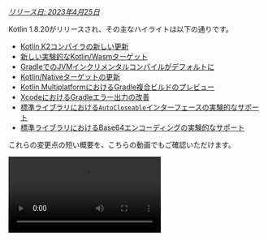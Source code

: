 [//]: # (title: Kotlin 1.8.20の新機能)

_[リリース日: 2023年4月25日](releases.md#release-details)_

Kotlin 1.8.20がリリースされ、その主なハイライトは以下の通りです。

*   [Kotlin K2コンパイラの新しい更新](#new-kotlin-k2-compiler-updates)
*   [新しい実験的なKotlin/Wasmターゲット](#new-kotlin-wasm-target)
*   [GradleでのJVMインクリメンタルコンパイルがデフォルトに](#new-jvm-incremental-compilation-by-default-in-gradle)
*   [Kotlin/Nativeターゲットの更新](#update-for-kotlin-native-targets)
*   [Kotlin MultiplatformにおけるGradle複合ビルドのプレビュー](#preview-of-gradle-composite-builds-support-in-kotlin-multiplatform)
*   [XcodeにおけるGradleエラー出力の改善](#improved-output-for-gradle-errors-in-xcode)
*   [標準ライブラリにおける`AutoCloseable`インターフェースの実験的なサポート](#support-for-the-autocloseable-interface)
*   [標準ライブラリにおけるBase64エンコーディングの実験的なサポート](#support-for-base64-encoding)

これらの変更点の短い概要を、こちらの動画でもご確認いただけます。

<video src="https://www.youtube.com/v/R1JpkpPzyBU" title="What's new in Kotlin 1.8.20"/>

## IDEのサポート

Kotlin 1.8.20をサポートするKotlinプラグインは、以下のIDEで利用可能です。

| IDE            | サポートされているバージョン            |
|----------------|-------------------------------|
| IntelliJ IDEA  | 2022.2.x, 2022.3.x,  2023.1.x |
| Android Studio | Flamingo (222)                |

> Kotlinのアーティファクトと依存関係を適切にダウンロードするには、[Gradle設定を構成](#configure-gradle-settings)してMaven Centralリポジトリを使用してください。
>
{style="warning"}

## Kotlin K2コンパイラの新しい更新

KotlinチームはK2コンパイラの安定化を継続しています。[Kotlin 1.7.0のお知らせ](whatsnew17.md#new-kotlin-k2-compiler-for-the-jvm-in-alpha)で述べたように、まだ**Alpha**版です。今回のリリースでは、[K2 Beta](https://youtrack.jetbrains.com/issue/KT-52604)に向けたさらなる改善が導入されています。

この1.8.20リリースから、Kotlin K2コンパイラは以下のようになります。

*   シリアライズプラグインのプレビュー版が利用可能です。
*   [JS IRコンパイラ](js-ir-compiler.md)のAlphaサポートを提供します。
*   [新しい言語バージョン、Kotlin 2.0](https://blog.jetbrains.com/kotlin/2023/02/k2-kotlin-2-0/)の将来のリリースを導入します。

新しいコンパイラとその利点については、以下の動画で詳しくご紹介しています。

*   [新しいKotlin K2コンパイラについて誰もが知っておくべきこと](https://www.youtube.com/watch?v=iTdJJq_LyoY)
*   [新しいKotlin K2コンパイラ: エキスパートレビュー](https://www.youtube.com/watch?v=db19VFLZqJM)

### Kotlin K2コンパイラを有効にする方法

Kotlin K2コンパイラを有効にしてテストするには、新しい言語バージョンを以下のコンパイラオプションとともに使用してください。

```bash
-language-version 2.0
```

`build.gradle(.kts)`ファイルで指定できます。

```kotlin
kotlin {
   sourceSets.all {
       languageSettings {
           languageVersion = "2.0"
       }
   }
}
```

以前の`-Xuse-k2`コンパイラオプションは非推奨になりました。

> 新しいK2コンパイラのAlpha版は、JVMおよびJS IRプロジェクトでのみ動作します。Kotlin/Nativeや任意のマルチプラットフォームプロジェクトはまだサポートしていません。
>
{style="warning"}

### 新しいK2コンパイラに関するフィードバックをお願いします

皆様からのフィードバックを心よりお待ちしております！

*   Kotlin SlackでK2開発者に直接フィードバックを提供してください – [招待を取得](https://surveys.jetbrains.com/s3/kotlin-slack-sign-up?_gl=1*ju6cbn*_ga*MTA3MTk5NDkzMC4xNjQ2MDY3MDU4*_ga_9J976DJZ68*MTY1ODMzNzA3OS4xMDAuMS4xNjU4MzQwODEwLjYw)し、[#k2-early-adopters](https://kotlinlang.slack.com/archives/C03PK0PE257)チャンネルに参加してください。
*   新しいK2コンパイラで直面した問題は、[課題トラッカー](https://kotl.in/issue)に報告してください。
*   K2の使用に関する匿名データをJetBrainsが収集できるように、[**使用統計を送信**オプションを有効](https://www.jetbrains.com/help/idea/settings-usage-statistics.html)にしてください。

## 言語

Kotlinが進化を続ける中、1.8.20では新しい言語機能のプレビュー版が導入されます。

*   [Enumクラスの`values`関数の現代的で高性能な代替](#a-modern-and-performant-replacement-of-the-enum-class-values-function)
*   [データクラスとの対称性のためのデータオブジェクト](#preview-of-data-objects-for-symmetry-with-data-classes)
*   [インラインクラスのボディを持つセカンダリコンストラクタに関する制限の緩和](#preview-of-lifting-restriction-on-secondary-constructors-with-bodies-in-inline-classes)

### Enumクラスの`values`関数の現代的で高性能な代替

> この機能は[実験的](components-stability.md#stability-levels-explained)です。いつでも削除または変更される可能性があります。オプトインが必要です（詳細は下記参照）。評価目的でのみ使用してください。この機能に関するフィードバックは[YouTrack](https://kotl.in/issue)までお寄せください。
>
{style="warning"}

Enumクラスには、定義されたenum定数の配列を返す合成`values()`関数があります。しかし、配列を使用するとKotlinやJavaで[隠れたパフォーマンス問題](https://github.com/Kotlin/KEEP/blob/master/proposals/enum-entries.md#examples-of-performance-issues)につながる可能性があります。さらに、ほとんどのAPIはコレクションを使用しており、最終的な変換が必要です。これらの問題を解決するために、Enumクラスに`entries`プロパティを導入しました。これは`values()`関数の代わりに使用すべきです。呼び出されたとき、`entries`プロパティは事前に割り当てられた変更不可能なenum定数のリストを返します。

> `values()`関数は引き続きサポートされていますが、代わりに`entries`プロパティを使用することをお勧めします。
>
{style="tip"}

```kotlin
enum class Color(val colorName: String, val rgb: String) {
    RED("Red", "#FF0000"),
    ORANGE("Orange", "#FF7F00"),
    YELLOW("Yellow", "#FFFF00")
}

@OptIn(ExperimentalStdlibApi::class)
fun findByRgb(rgb: String): Color? = Color.entries.find { it.rgb == rgb }
```
{validate="false"}

#### `entries`プロパティを有効にする方法

この機能を試すには、`@OptIn(ExperimentalStdlibApi)`でオプトインし、`-language-version 1.9`コンパイラオプションを有効にしてください。Gradleプロジェクトでは、`build.gradle(.kts)`ファイルに以下を追加することで行えます。

<tabs group="build-script">
<tab title="Kotlin" group-key="kotlin">

```kotlin
tasks
    .withType<org.jetbrains.kotlin.gradle.tasks.KotlinCompilationTask<*>>()
    .configureEach {
        compilerOptions
            .languageVersion
            .set(
                org.jetbrains.kotlin.gradle.dsl.KotlinVersion.KOTLIN_1_9
            )
    }
```

</tab>
<tab title="Groovy" group-key="groovy">

```groovy
tasks
    .withType(org.jetbrains.kotlin.gradle.tasks.KotlinCompilationTask.class)
    .configureEach {
        compilerOptions.languageVersion =
            org.jetbrains.kotlin.gradle.dsl.KotlinVersion.KOTLIN_1_9
    }
```

</tab>
</tabs>

> IntelliJ IDEA 2023.1以降、この機能をオプトインしている場合、適切なIDEインスペクションにより`values()`から`entries`への変換が通知され、クイックフィックスが提供されます。
>
{style="tip"}

この提案に関する詳細については、[KEEPノート](https://github.com/Kotlin/KEEP/blob/master/proposals/enum-entries.md)を参照してください。

### データクラスとの対称性のためのデータオブジェクトのプレビュー

データオブジェクトを使用すると、シングルトンセマンティクスとクリーンな`toString()`表現を持つオブジェクトを宣言できます。このスニペットでは、`data`キーワードをオブジェクト宣言に追加すると、`toString()`出力の可読性がどのように向上するかを確認できます。

```kotlin
package org.example
object MyObject
data object MyDataObject

fun main() {
    println(MyObject) // org.example.MyObject@1f32e575
    println(MyDataObject) // MyDataObject
}
```

特に`sealed`階層（`sealed class`や`sealed interface`階層など）では、`data objects`は`data class`宣言とともに便利に利用できるため、非常に適しています。このスニペットでは、`EndOfFile`を通常の`object`ではなく`data object`として宣言することで、手動でオーバーライドすることなく美しい`toString`を取得できます。これにより、付随するデータクラスの定義との対称性が維持されます。

```kotlin
sealed interface ReadResult
data class Number(val number: Int) : ReadResult
data class Text(val text: Int) : ReadResult
data object EndOfFile : ReadResult

fun main() {
    println(Number(7)) // Number(number=7)
    println(EndOfFile) // EndOfFile
}
```

#### データオブジェクトのセマンティクス

[Kotlin 1.7.20](whatsnew1720.md#improved-string-representations-for-singletons-and-sealed-class-hierarchies-with-data-objects)での最初のプレビュー版以来、データオブジェクトのセマンティクスは洗練されてきました。コンパイラは現在、データオブジェクトのためにいくつかの便利な関数を自動的に生成します。

##### `toString`

データオブジェクトの`toString()`関数は、オブジェクトのシンプルな名前を返します。

```kotlin
data object MyDataObject {
    val x: Int = 3
}

fun main() {
    println(MyDataObject) // MyDataObject
}
```

##### `equals` と `hashCode`

`data object`の`equals()`関数は、`data object`の型を持つすべてのオブジェクトが等しいと見なされることを保証します。ほとんどの場合、実行時には`data object`の単一のインスタンスしか持ちません（結局のところ、`data object`はシングルトンを宣言します）。しかし、同じ型の別のオブジェクトが実行時（例えば、`java.lang.reflect`を介したプラットフォームリフレクション、またはこのAPIを内部で利用するJVMシリアライゼーションライブラリの使用によって）に生成されるというエッジケースでは、これによりオブジェクトが等しいものとして扱われることが保証されます。

`data object`は、参照ではなく（`===`演算子ではなく）構造的に（`==`演算子を使用して）のみ比較するようにしてください。これにより、実行時に`data object`のインスタンスが複数存在する場合の落とし穴を回避できます。次のスニペットは、この特定のエッジケースを示しています。

```kotlin
import java.lang.reflect.Constructor

data object MySingleton

fun main() {
    val evilTwin = createInstanceViaReflection()

    println(MySingleton) // MySingleton
    println(evilTwin) // MySingleton

    // Even when a library forcefully creates a second instance of MySingleton, its `equals` method returns true:
    println(MySingleton == evilTwin) // true

    // Do not compare data objects via ===.
    println(MySingleton === evilTwin) // false
}

fun createInstanceViaReflection(): MySingleton {
    // Kotlin reflection does not permit the instantiation of data objects.
    // This creates a new MySingleton instance "by force" (i.e., Java platform reflection)
    // Don't do this yourself!
    return (MySingleton.javaClass.declaredConstructors[0].apply { isAccessible = true } as Constructor<MySingleton>).newInstance()
}
```

生成される`hashCode()`関数の動作は`equals()`関数の動作と一貫しており、`data object`のすべての実行時インスタンスが同じハッシュコードを持つようになっています。

##### データオブジェクトには`copy`および`componentN`関数はありません

`data object`と`data class`宣言はしばしば一緒に使用され、いくつかの類似点がありますが、`data object`に対しては生成されない関数がいくつかあります。

`data object`宣言はシングルトンオブジェクトとして使用されることを意図しているため、`copy()`関数は生成されません。シングルトンパターンは、クラスのインスタンス化を単一のインスタンスに制限しており、そのインスタンスのコピーが作成されることを許可すると、その制限に違反することになります。

また、`data class`とは異なり、`data object`にはデータプロパティがありません。そのようなオブジェクトを分解しようとすることは意味がないため、`componentN()`関数は生成されません。

この機能に関するフィードバックは、[YouTrack](https://youtrack.jetbrains.com/issue/KT-4107)までお寄せください。

#### データオブジェクトプレビューを有効にする方法

この機能を試すには、`-language-version 1.9`コンパイラオプションを有効にしてください。Gradleプロジェクトでは、`build.gradle(.kts)`ファイルに以下を追加することで行えます。

<tabs group="build-script">
<tab title="Kotlin" group-key="kotlin">

```kotlin
tasks
    .withType<org.jetbrains.kotlin.gradle.tasks.KotlinCompilationTask<*>>()
    .configureEach {
        compilerOptions
            .languageVersion
            .set(
                org.jetbrains.kotlin.gradle.dsl.KotlinVersion.KOTLIN_1_9
            )
    }
```

</tab>
<tab title="Groovy" group-key="groovy">

```groovy
tasks
    .withType(org.jetbrains.kotlin.gradle.tasks.KotlinCompilationTask.class)
    .configureEach {
        compilerOptions.languageVersion =
            org.jetbrains.kotlin.gradle.dsl.KotlinVersion.KOTLIN_1_9
    }
```

</tab>
</tabs>

### インラインクラスのボディを持つセカンダリコンストラクタに関する制限の緩和のプレビュー

> この機能は[実験的](components-stability.md#stability-levels-explained)です。いつでも削除または変更される可能性があります。オプトインが必要です（詳細は下記参照）。評価目的でのみ使用してください。この機能に関するフィードバックは[YouTrack](https://kotl.in/issue)までお寄せください。
>
{style="warning"}

Kotlin 1.8.20では、[インラインクラス](inline-classes.md)におけるボディを持つセカンダリコンストラクタの使用に関する制限が緩和されます。

インラインクラスはこれまで、明確な初期化セマンティクスを持つために、`init`ブロックやセカンダリコンストラクタなしのpublicなプライマリコンストラクタのみを許可していました。その結果、基底値をカプセル化したり、制約付きの値を表現するインラインクラスを作成したりすることが不可能でした。

これらの問題は、Kotlin 1.4.30で`init`ブロックの制限が解除されたときに修正されました。今回、さらに一歩進んで、プレビューモードでボディを持つセカンダリコンストラクタを許可します。

```kotlin
@JvmInline
value class Person(private val fullName: String) {
    // Kotlin 1.4.30以降許可:
    init { 
        check(fullName.isNotBlank()) {
            "Full name shouldn't be empty"
        }
    }

    // Kotlin 1.8.20以降プレビューで利用可能:
    constructor(name: String, lastName: String) : this("$name $lastName") {
        check(lastName.isNotBlank()) {
            "Last name shouldn't be empty"
        }
    }
}
```

#### ボディを持つセカンダリコンストラクタを有効にする方法

この機能を試すには、`-language-version 1.9`コンパイラオプションを有効にしてください。Gradleプロジェクトでは、`build.gradle(.kts)`に以下を追加することで行えます。

<tabs group="build-script">
<tab title="Kotlin" group-key="kotlin">

```kotlin
tasks
    .withType<org.jetbrains.kotlin.gradle.tasks.KotlinCompilationTask<*>>()
    .configureEach {
        compilerOptions
            .languageVersion
            .set(
                org.jetbrains.kotlin.gradle.dsl.KotlinVersion.KOTLIN_1_9
            )
    }
```

</tab>
<tab title="Groovy" group-key="groovy">

```groovy
tasks
    .withType(org.jetbrains.kotlin.gradle.tasks.KotlinCompilationTask.class)
    .configureEach {
        compilerOptions.languageVersion =
            org.jetbrains.kotlin.gradle.dsl.KotlinVersion.KOTLIN_1_9
    }
```

</tab>
</tabs>

この機能をぜひお試しいただき、Kotlin 1.9.0でデフォルトにできるよう、[YouTrack](https://kotl.in/issue)にすべてのレポートを提出していただくことをお勧めします。

Kotlinインラインクラスの開発について詳しくは、[こちらのKEEP](https://github.com/Kotlin/KEEP/blob/master/proposals/inline-classes.md)をご覧ください。

## 新しいKotlin/Wasmターゲット

このリリースで、Kotlin/Wasm (Kotlin WebAssembly)は[実験的](components-stability.md#stability-levels-explained)機能となります。Kotlinチームは[WebAssembly](https://webassembly.org/)を有望な技術と考えており、Kotlinのすべての利点を活用できるより良い方法を見つけたいと考えています。

WebAssemblyのバイナリフォーマットは、独自の仮想マシンを使用して実行されるため、プラットフォームに依存しません。ほとんどすべてのモダンブラウザはすでにWebAssembly 1.0をサポートしています。WebAssemblyを実行するための環境を設定するには、Kotlin/Wasmがターゲットとする実験的なガベージコレクションモードを有効にするだけです。詳細な手順はこちらで確認できます: [Kotlin/Wasmを有効にする方法](#how-to-enable-kotlin-wasm)。

新しいKotlin/Wasmターゲットの以下の利点を強調したいと思います。

*   Kotlin/WasmはLLVMを使用する必要がないため、`wasm32` Kotlin/Nativeターゲットと比較してコンパイル速度が高速です。
*   [Wasmガベージコレクション](https://github.com/WebAssembly/gc)のおかげで、`wasm32`ターゲットと比較してJSとの相互運用性およびブラウザとの統合が容易です。
*   Wasmはコンパクトで解析しやすいバイトコードを持っているため、Kotlin/JSやJavaScriptと比較してアプリケーションの起動が高速になる可能性があります。
*   Wasmは静的型付け言語であるため、Kotlin/JSやJavaScriptと比較してアプリケーションのランタイムパフォーマンスが向上します。

1.8.20リリースから、実験的なプロジェクトでKotlin/Wasmを使用できるようになります。Kotlin/Wasm用にKotlin標準ライブラリ（`stdlib`）とテストライブラリ（`kotlin.test`）をすぐに利用できるように提供します。IDEのサポートは将来のリリースで追加される予定です。

[このYouTube動画でKotlin/Wasmについて詳しく学ぶ](https://www.youtube.com/watch?v=-pqz9sKXatw)。

### Kotlin/Wasmを有効にする方法

Kotlin/Wasmを有効にしてテストするには、`build.gradle.kts`ファイルを更新してください。

```kotlin
plugins {
    kotlin("multiplatform") version "1.8.20"
}

kotlin {
    wasm {
        binaries.executable()
        browser {
        }
    }
    sourceSets {
        val commonMain by getting
        val commonTest by getting {
            dependencies {
                implementation(kotlin("test"))
            }
        }
        val wasmMain by getting
        val wasmTest by getting
    }
}
```

> [Kotlin/Wasmの例を含むGitHubリポジリ](https://github.com/Kotlin/kotlin-wasm-examples)をご覧ください。
>
{style="tip"}

Kotlin/Wasmプロジェクトを実行するには、ターゲット環境の設定を更新する必要があります。

<tabs>
<tab title="Chrome">

*   バージョン109の場合:

    アプリケーションを`--js-flags=--experimental-wasm-gc`コマンドライン引数で実行します。

*   バージョン110以降の場合:

    1.  ブラウザで`chrome://flags/#enable-webassembly-garbage-collection`にアクセスします。
    2.  **WebAssembly Garbage Collection**を有効にします。
    3.  ブラウザを再起動します。

</tab>
<tab title="Firefox">

バージョン109以降の場合:

1.  ブラウザで`about:config`にアクセスします。
2.  `javascript.options.wasm_function_references`および`javascript.options.wasm_gc`オプションを有効にします。
3.  ブラウザを再起動します。

</tab>
<tab title="Edge">

バージョン109以降の場合:

アプリケーションを`--js-flags=--experimental-wasm-gc`コマンドライン引数で実行します。

</tab>
</tabs>

### Kotlin/Wasmに関するフィードバックをお願いします

皆様からのフィードバックを心よりお待ちしております！

*   Kotlin Slackで開発者に直接フィードバックを提供してください – [招待を取得](https://surveys.jetbrains.com/s3/kotlin-slack-sign-up?_gl=1*ju6cbn*_ga*MTA3MTk5NDkzMC4xNjQ2MDY3MDU4*_ga_9J976DJZ68*MTY1ODMzNzA3OS4xMDAuMS4xNjU4MzQwODEwLjYw)し、[#webassembly](https://kotlinlang.slack.com/archives/CDFP59223)チャンネルに参加してください。
*   Kotlin/Wasmで直面した問題は、[このYouTrack課題](https://youtrack.jetbrains.com/issue/KT-56492)に報告してください。

## Kotlin/JVM

Kotlin 1.8.20では、[Java合成プロパティ参照のプレビュー](#preview-of-java-synthetic-property-references)と、[kaptスタブ生成タスクにおけるJVM IRバックエンドのサポートがデフォルトで有効](#support-for-the-jvm-ir-backend-in-kapt-stub-generating-task-by-default)になります。

### Java合成プロパティ参照のプレビュー

> この機能は[実験的](components-stability.md#stability-levels-explained)です。いつでも削除または変更される可能性があります。評価目的でのみ使用してください。この機能に関するフィードバックは[YouTrack](https://kotl.in/issue)までお寄せください。
>
{style="warning"}

Kotlin 1.8.20では、Java合成プロパティへの参照を作成する機能が導入されました。例えば、以下のJavaコードの場合です。

```java
public class Person {
    private String name;
    private int age;

    public Person(String name, int age) {
        this.name = name;
        this.age = age;
    }

    public String getName() {
        return name;
    }

    public int getAge() {
        return age;
    }
}
```

Kotlinではこれまでも、`age`が合成プロパティである`person.age`と書くことができました。今回、`Person::age`や`person::age`への参照も作成できるようになりました。`name`についても同様です。

```kotlin
val persons = listOf(Person("Jack", 11), Person("Sofie", 12), Person("Peter", 11))
    persons
        // Java合成プロパティへの参照を呼び出す:
        .sortedBy(Person::age)
        // Kotlinプロパティ構文を介してJavaゲッターを呼び出す:
        .forEach { person -> println(person.name) }
```
{validate="false"}

#### Java合成プロパティ参照を有効にする方法

この機能を試すには、`-language-version 1.9`コンパイラオプションを有効にしてください。Gradleプロジェクトでは、`build.gradle(.kts)`に以下を追加することで行えます。

<tabs group="build-script">
<tab title="Kotlin" group-key="kotlin">

```kotlin
tasks
    .withType<org.jetbrains.kotlin.gradle.tasks.KotlinCompilationTask<*>>()
    .configureEach {
        compilerOptions
            .languageVersion
            .set(
                org.jetbrains.kotlin.gradle.dsl.KotlinVersion.KOTLIN_1_9
            )
    }
```

</tab>
<tab title="Groovy" group-key="groovy">

```groovy
tasks
    .withType(org.jetbrains.kotlin.gradle.tasks.KotlinCompilationTask.class)
    .configureEach {
        compilerOptions.languageVersion =
            org.jetbrains.kotlin.gradle.dsl.KotlinVersion.KOTLIN_1_9
    }
```

</tab>
</tabs>

### kaptスタブ生成タスクにおけるJVM IRバックエンドのサポートがデフォルトに

Kotlin 1.7.20で、[kaptスタブ生成タスクにおけるJVM IRバックエンドのサポート](whatsnew1720.md#support-for-the-jvm-ir-backend-in-kapt-stub-generating-task)を導入しました。このリリースから、このサポートはデフォルトで動作します。有効にするために`gradle.properties`に`kapt.use.jvm.ir=true`を指定する必要はなくなりました。この機能に関するフィードバックは[YouTrack](https://youtrack.jetbrains.com/issue/KT-49682)までお寄せください。

## Kotlin/Native

Kotlin 1.8.20には、サポートされるKotlin/Nativeターゲットの変更、Objective-Cとの相互運用性、CocoaPods Gradleプラグインの改善などが含まれています。

*   [Kotlin/Nativeターゲットの更新](#update-for-kotlin-native-targets)
*   [レガシーメモリマネージャーの非推奨化](#deprecation-of-the-legacy-memory-manager)
*   [`@import`ディレクティブを持つObjective-Cヘッダーのサポート](#support-for-objective-c-headers-with-import-directives)
*   [Cocoapods Gradleプラグインにおけるリンクオンリーモードのサポート](#support-for-the-link-only-mode-in-cocoapods-gradle-plugin)
*   [UIKitでのObjective-C拡張をクラスメンバーとしてインポート](#import-objective-c-extensions-as-class-members-in-uikit)
*   [コンパイラにおけるコンパイラキャッシュ管理の再実装](#reimplementation-of-compiler-cache-management-in-the-compiler)
*   [Cocoapods Gradleプラグインにおける`useLibraries()`の非推奨化](#deprecation-of-uselibraries-in-cocoapods-gradle-plugin)
  
### Kotlin/Nativeターゲットの更新
  
Kotlinチームは、Kotlin/Nativeがサポートするターゲットのリストを見直し、それらをティアに分割し、Kotlin 1.8.20から一部を非推奨とすることを決定しました。サポートされているターゲットと非推奨のターゲットの完全なリストについては、[Kotlin/Nativeターゲットサポート](native-target-support.md)セクションを参照してください。

以下のターゲットはKotlin 1.8.20で非推奨となり、1.9.20で削除されます。

*   `iosArm32`
*   `watchosX86`
*   `wasm32`
*   `mingwX86`
*   `linuxArm32Hfp`
*   `linuxMips32`
*   `linuxMipsel32`

残りのターゲットについては、Kotlin/Nativeコンパイラでターゲットがどれだけサポートされ、テストされているかに応じて、3つのサポートティアが設けられています。ターゲットは異なるティアに移動する可能性があります。例えば、[Kotlin Multiplatform](https://www.jetbrains.com/help/kotlin-multiplatform-dev/get-started.html)にとって重要であるため、将来的には`iosArm64`を完全にサポートするよう最善を尽くします。

ライブラリ作者であれば、これらのターゲットティアは、CIツールでどのターゲットをテストし、どのターゲットをスキップするかを決定するのに役立ちます。Kotlinチームも、[kotlinx.coroutines](coroutines-guide.md)のような公式Kotlinライブラリを開発する際に同じアプローチを使用します。

これらの変更の理由について詳しくは、[ブログ記事](https://blog.jetbrains.com/kotlin/2023/02/update-regarding-kotlin-native-targets/)をご覧ください。

### レガシーメモリマネージャーの非推奨化

1.8.20から、レガシーメモリマネージャーは非推奨となり、1.9.20で削除されます。[新しいメモリマネージャー](native-memory-manager.md)は1.7.20でデフォルトで有効になり、さらなる安定性向上とパフォーマンス改善が継続的に行われています。

レガシーメモリマネージャーをまだ使用している場合は、`gradle.properties`から`kotlin.native.binary.memoryModel=strict`オプションを削除し、必要な変更を行うために[移行ガイド](native-migration-guide.md)に従ってください。

新しいメモリマネージャーは`wasm32`ターゲットをサポートしていません。このターゲットも[このリリースから非推奨](#update-for-kotlin-native-targets)となり、1.9.20で削除されます。

### `@import`ディレクティブを持つObjective-Cヘッダーのサポート

> この機能は[実験的](components-stability.md#stability-levels-explained)です。いつでも削除または変更される可能性があります。オプトインが必要です（詳細は下記参照）。評価目的でのみ使用してください。この機能に関するフィードバックは[YouTrack](https://kotl.in/issue)までお寄せください。
>
{style="warning"}

Kotlin/Nativeは、`@import`ディレクティブを持つObjective-Cヘッダーをインポートできるようになりました。この機能は、自動生成されたObjective-Cヘッダーを持つSwiftライブラリや、Swiftで書かれたCocoaPods依存関係のクラスを使用する場合に役立ちます。

以前は、cinteropツールは`@import`ディレクティブを介してObjective-Cモジュールに依存するヘッダーを解析できませんでした。これは、`-fmodules`オプションのサポートが不足していたためです。

Kotlin 1.8.20から、`@import`を持つObjective-Cヘッダーを使用できるようになりました。そのためには、定義ファイルで`-fmodules`オプションを`compilerOpts`としてコンパイラに渡します。[CocoaPods統合](https://www.jetbrains.com/help/kotlin-multiplatform-dev/multiplatform-cocoapods-overview.html)を使用している場合は、`pod()`関数の設定ブロックでcinteropオプションを次のように指定します。

```kotlin
kotlin {
    ios()

    cocoapods {
        summary = "CocoaPods test library"
        homepage = "https://github.com/JetBrains/kotlin"

        ios.deploymentTarget = "13.5"

        pod("PodName") {
            extraOpts = listOf("-compiler-option", "-fmodules")
        }
    }
}
```

これは[待ち望まれていた機能](https://youtrack.jetbrains.com/issue/KT-39120)であり、将来のリリースでデフォルトにできるよう、[YouTrack](https://kotl.in/issue)でのフィードバックをお待ちしております。

### Cocoapods Gradleプラグインにおけるリンクオンリーモードのサポート

Kotlin 1.8.20では、cinteropバインディングを生成することなく、動的フレームワークを持つPod依存関係をリンク専用として使用できます。これは、cinteropバインディングがすでに生成されている場合に便利です。

ライブラリとアプリの2つのモジュールを持つプロジェクトを考えてみましょう。ライブラリはPodに依存していますが、フレームワークを生成せず、`.klib`のみを生成します。アプリはライブラリに依存し、動的フレームワークを生成します。この場合、このフレームワークをライブラリが依存するPodとリンクさせる必要がありますが、cinteropバインディングはライブラリ用にすでに生成されているため必要ありません。

この機能を有効にするには、Podへの依存関係を追加する際に`linkOnly`オプションまたはビルダプロパティを使用します。

```kotlin
cocoapods {
    summary = "CocoaPods test library"
    homepage = "https://github.com/JetBrains/kotlin"

    pod("Alamofire", linkOnly = true) {
        version = "5.7.0"
    }
}
```

> このオプションを静的フレームワークで使用すると、Podは静的フレームワークのリンクには使用されないため、Podの依存関係が完全に削除されます。
>
{style="note"}

### UIKitでObjective-C拡張をクラスメンバーとしてインポート

Xcode 14.1以降、Objective-Cクラスの一部のメソッドがカテゴリメンバーに移動されました。これにより、異なるKotlin APIが生成され、これらのメソッドはメソッドではなくKotlin拡張としてインポートされるようになりました。

UIKitを使用してメソッドをオーバーライドする際に、これにより問題が発生した可能性があります。例えば、Kotlinで`UIView`をサブクラス化する際に`drawRect()`や`layoutSubviews()`メソッドをオーバーライドすることが不可能になりました。

1.8.20以降、`NSView`および`UIView`クラスと同じヘッダーで宣言されているカテゴリメンバーは、これらのクラスのメンバーとしてインポートされます。これにより、`NSView`および`UIView`からサブクラス化するメソッドは、他のメソッドと同様に簡単にオーバーライドできます。

すべてが順調に進めば、すべてのObjective-Cクラスに対してこの動作をデフォルトで有効にする予定です。

### コンパイラにおけるコンパイラキャッシュ管理の再実装

コンパイラキャッシュの進化を加速させるため、コンパイラキャッシュ管理をKotlin GradleプラグインからKotlin/Nativeコンパイラに移動しました。これにより、コンパイル時間やコンパイラキャッシュの柔軟性に関するものを含め、いくつかの重要な改善作業のブロックが解除されました。

問題が発生し、以前の動作に戻す必要がある場合は、`kotlin.native.cacheOrchestration=gradle` Gradleプロパティを使用してください。

これに関するフィードバックは、[YouTrack](https://kotl.in/issue)までお寄せください。

### Cocoapods Gradleプラグインにおける`useLibraries()`の非推奨化

Kotlin 1.8.20では、静的ライブラリ向け[CocoaPods統合](https://www.jetbrains.com/help/kotlin-multiplatform-dev/multiplatform-cocoapods-overview.html)で使用される`useLibraries()`関数の非推奨化サイクルが開始されます。

静的ライブラリを含むPodへの依存を許可するために`useLibraries()`関数を導入しました。しかし、時間の経過とともに、このケースは非常に稀になりました。ほとんどのPodはソースで配布されており、Objective-CフレームワークやXCFrameworksがバイナリ配布の一般的な選択肢となっています。

この関数はあまり使われておらず、Kotlin CocoaPods Gradleプラグインの開発を複雑にする問題を引き起こすため、非推奨とすることを決定しました。

フレームワークとXCFrameworksに関する詳細については、[最終的なネイティブバイナリをビルドする](https://www.jetbrains.com/help/kotlin-multiplatform-dev/multiplatform-build-native-binaries.html)を参照してください。

## Kotlin Multiplatform

Kotlin 1.8.20では、Kotlin Multiplatformに対する以下の更新により、開発者エクスペリエンスの向上を目指しています。

*   [ソースセット階層の設定に関する新しいアプローチ](#new-approach-to-source-set-hierarchy)
*   [Kotlin MultiplatformにおけるGradle複合ビルドサポートのプレビュー](#preview-of-gradle-composite-builds-support-in-kotlin-multiplatform)
*   [XcodeにおけるGradleエラー出力の改善](#improved-output-for-gradle-errors-in-xcode)

### ソースセット階層への新しいアプローチ

> ソースセット階層への新しいアプローチは[実験的](components-stability.md#stability-levels-explained)です。将来のKotlinリリースで予告なく変更される可能性があります。オプトインが必要です（詳細は下記参照）。[YouTrack](https://kotl.in/issue)でのフィードバックをお待ちしております。
>
{style="warning"}

Kotlin 1.8.20では、マルチプラットフォームプロジェクトのソースセット階層を設定する新しい方法として、デフォルトターゲット階層が提供されます。この新しいアプローチは、[設計上の欠陥](#why-replace-shortcuts)を持つ`ios`のようなターゲットショートカットを置き換えることを目的としています。

デフォルトターゲット階層の背後にある考え方はシンプルです。プロジェクトがコンパイルするすべてのターゲットを明示的に宣言すると、Kotlin Gradleプラグインが指定されたターゲットに基づいて共有ソースセットを自動的に作成します。

#### プロジェクトをセットアップする

シンプルなマルチプラットフォームモバイルアプリの例を考えてみましょう。

```kotlin
@OptIn(ExperimentalKotlinGradlePluginApi::class)
kotlin {
    // デフォルトターゲット階層を有効にする:
    targetHierarchy.default()

    android()
    iosArm64()
    iosSimulatorArm64()
}
```

デフォルトターゲット階層は、可能なすべてのターゲットとそれらの共有ソースセットのテンプレートと考えることができます。コード内で最終的なターゲット`android`、`iosArm64`、`iosSimulatorArm64`を宣言すると、Kotlin Gradleプラグインはテンプレートから適切な共有ソースセットを見つけて作成します。結果として得られる階層は次のようになります。

![An example of using the default target hierarchy](default-hierarchy-example.svg){thumbnail="true" width="350" thumbnail-same-file="true"}

緑色のソースセットは実際に作成されプロジェクトに存在しますが、デフォルトテンプレートの灰色のソースセットは無視されます。ご覧のとおり、Kotlin Gradleプラグインは、例えば`watchos`ソースセットを作成していません。これは、プロジェクトにwatchOSターゲットがないためです。

`watchosArm64`のようなwatchOSターゲットを追加すると、`watchos`ソースセットが作成され、`apple`、`native`、`common`ソースセットからのコードも`watchosArm64`にコンパイルされます。

デフォルトターゲット階層の完全なスキームは、[ドキュメント](https://www.jetbrains.com/help/kotlin-multiplatform-dev/multiplatform-hierarchy.html#default-hierarchy-template)で確認できます。

> この例では、`apple`と`native`ソースセットは`iosArm64`と`iosSimulatorArm64`ターゲットにのみコンパイルされます。そのため、その名前にもかかわらず、完全なiOS APIにアクセスできます。これは`native`のようなソースセットにとっては直感に反するかもしれません。なぜなら、すべてのネイティブターゲットで利用可能なAPIのみがこのソースセットでアクセスできると予想されるからです。この動作は将来変更される可能性があります。
>
{style="note"}

#### なぜショートカットを置き換えるのか {initial-collapse-state="collapsed" collapsible="true"}

ソースセット階層を作成することは、冗長でエラーが発生しやすく、初心者には優しくありませんでした。以前の解決策は、階層の一部を自動的に作成する`ios`のようなショートカットを導入することでした。しかし、ショートカットの使用には大きな設計上の欠陥があることが判明しました。それは変更が難しいということです。

例えば、`ios`ショートカットを考えてみましょう。これは`iosArm64`と`iosX64`ターゲットのみを作成するため、混乱を招き、`iosSimulatorArm64`ターゲットも必要とするM1ベースのホストで作業する際に問題につながる可能性があります。しかし、`iosSimulatorArm64`ターゲットを追加することは、ユーザープロジェクトにとって非常に破壊的な変更となる可能性があります。

*   `iosMain`ソースセットで使用されるすべての依存関係は`iosSimulatorArm64`ターゲットをサポートしている必要があります。そうでない場合、依存関係の解決に失敗します。
*   新しいターゲットを追加すると、`iosMain`で使用されている一部のネイティブAPIが消える可能性があります（ただし、`iosSimulatorArm64`の場合にはほとんどありません）。
*   IntelベースのMacBookで小さな個人プロジェクトを作成している場合など、この変更自体が必要ない場合もあります。

ショートカットが階層設定の問題を解決しないことが明らかになったため、ある時点で新しいショートカットの追加を停止しました。

デフォルトターゲット階層は一見するとショートカットに似ているかもしれませんが、決定的な違いがあります。それは、**ユーザーがターゲットのセットを明示的に指定する必要がある**ということです。このセットは、プロジェクトがどのようにコンパイルされ、公開され、依存関係の解決に参加するかを定義します。このセットは固定されているため、Kotlin Gradleプラグインからのデフォルト設定の変更は、エコシステムに与える影響が大幅に少なくなり、ツール支援による移行の提供がはるかに容易になります。

#### デフォルト階層を有効にする方法

この新機能は[実験的](components-stability.md#stability-levels-explained)です。Kotlin Gradleビルドスクリプトの場合、`@OptIn(ExperimentalKotlinGradlePluginApi::class)`でオプトインする必要があります。

詳細については、[階層型プロジェクト構造](https://www.jetbrains.com/help/kotlin-multiplatform-dev/multiplatform-hierarchy.html#default-hierarchy-template)を参照してください。

#### フィードバックを残す

これはマルチプラットフォームプロジェクトにとって重要な変更です。さらに改善するため、[フィードバック](https://kotl.in/issue)をお寄せください。

### Kotlin MultiplatformにおけるGradle複合ビルドサポートのプレビュー

> この機能は、Kotlin Gradleプラグイン1.8.20以降、Gradleビルドでサポートされています。IDEサポートについては、IntelliJ IDEA 2023.1 Beta 2 (231.8109.2)以降と、任意のKotlin IDEプラグインがインストールされたKotlin Gradleプラグイン1.8.20を使用してください。
>
{style="note"}

1.8.20から、Kotlin Multiplatformは[Gradle複合ビルド](https://docs.gradle.org/current/userguide/composite_builds.html)をサポートします。複合ビルドを使用すると、別々のプロジェクトまたは同じプロジェクトの一部を単一のビルドに含めることができます。

いくつかの技術的な課題のため、Kotlin MultiplatformでのGradle複合ビルドの使用は部分的にしかサポートされていませんでした。Kotlin 1.8.20には、より幅広いプロジェクトで機能するはずの改善されたサポートのプレビューが含まれています。これを試すには、`gradle.properties`に以下のオプションを追加してください。

```none
kotlin.mpp.import.enableKgpDependencyResolution=true
```

このオプションは、新しいインポートモードのプレビューを有効にします。複合ビルドのサポートに加えて、インポートをより安定させるための主要なバグ修正と改善が含まれているため、マルチプラットフォームプロジェクトでのよりスムーズなインポートエクスペリエンスを提供します。

#### 既知の問題

これはまださらなる安定化が必要なプレビューバージョンであり、インポート中にいくつかの問題に遭遇する可能性があります。Kotlin 1.8.20の最終リリース前に修正を予定している既知の問題は以下の通りです。

*   IntelliJ IDEA 2023.1 EAP向けにはまだKotlin 1.8.20プラグインが利用できません。それにもかかわらず、Kotlin Gradleプラグインのバージョンを1.8.20に設定し、このIDEで複合ビルドを試すことは可能です。
*   プロジェクトに`rootProject.name`が指定されたビルドが含まれている場合、複合ビルドがKotlinメタデータの解決に失敗する可能性があります。回避策と詳細については、この[YouTrack課題](https://youtrack.jetbrains.com/issue/KT-56536)を参照してください。

ぜひお試しいただき、Kotlin 1.9.0でデフォルトにできるよう、[YouTrack](https://kotl.in/issue)にすべてのレポートを提出していただくことをお勧めします。

### XcodeにおけるGradleエラー出力の改善

Xcodeでマルチプラットフォームプロジェクトをビルドする際に問題が発生した場合、「Command PhaseScriptExecution failed with a nonzero exit code」エラーに遭遇したことがあるかもしれません。このメッセージはGradleの呼び出しが失敗したことを示していますが、問題の特定にはあまり役立ちません。

Kotlin 1.8.20から、XcodeはKotlin/Nativeコンパイラからの出力を解析できるようになりました。さらに、Gradleビルドが失敗した場合、Xcodeで根本原因の例外からの追加のエラーメッセージが表示されます。ほとんどの場合、これにより根本的な問題を特定するのに役立ちます。

![Improved output for Gradle errors in Xcode](xcode-gradle-output.png){width=700}

この新しい動作は、Xcode統合のための標準的なGradleタスク（マルチプラットフォームプロジェクトのiOSフレームワークをXcodeのiOSアプリケーションに接続できる`embedAndSignAppleFrameworkForXcode`など）でデフォルトで有効になります。また、`kotlin.native.useXcodeMessageStyle` Gradleプロパティを使用して有効（または無効）にすることもできます。

## Kotlin/JavaScript

Kotlin 1.8.20では、TypeScript定義の生成方法が変更されます。また、デバッグエクスペリエンスを向上させるための変更も含まれています。

*   [GradleプラグインからのDukat統合の削除](#removal-of-dukat-integration-from-gradle-plugin)
*   [ソースマップ内のKotlin変数名と関数名](#kotlin-variable-and-function-names-in-source-maps)
*   [TypeScript定義ファイルの生成へのオプトイン](#opt-in-for-generation-of-typescript-definition-files)

### GradleプラグインからのDukat統合の削除

Kotlin 1.8.20では、Kotlin/JavaScript Gradleプラグインから[実験的](components-stability.md#stability-levels-explained)なDukat統合を削除しました。Dukat統合は、TypeScript宣言ファイル（`.d.ts`）をKotlin外部宣言に自動変換する機能をサポートしていました。

代わりに、[Dukatツール](https://github.com/Kotlin/dukat)を使用して、TypeScript宣言ファイル（`.d.ts`）をKotlin外部宣言に変換することは引き続き可能です。

> Dukatツールは[実験的](components-stability.md#stability-levels-explained)です。いつでも削除または変更される可能性があります。
>
{style="warning"}

### ソースマップ内のKotlin変数名と関数名

デバッグを支援するため、Kotlinコードで宣言した変数名と関数名をソースマップに追加する機能が導入されました。1.8.20以前は、これらはソースマップで利用できなかったため、デバッガーでは常に生成されたJavaScriptの変数名と関数名が表示されていました。

追加される内容は、Gradleファイルの`build.gradle.kts`で`sourceMapNamesPolicy`を使用するか、`-source-map-names-policy`コンパイラオプションを使用して設定できます。以下の表に可能な設定を示します。

| 設定 | 説明 | 出力例 |
|-------------------------|---------------------------------------------------------------|-----------------------------------|
| `simple-names`          | 変数名と単純な関数名が追加されます。(デフォルト) | `main`                            |
| `fully-qualified-names` | 変数名と完全修飾関数名が追加されます。 | `com.example.kjs.playground.main` |
| `no`                    | 変数名や関数名は追加されません。 | N/A |

`build.gradle.kts`ファイルでの設定例を以下に示します。

```kotlin
tasks.withType<org.jetbrains.kotlin.gradle.tasks.Kotlin2JsCompile>().configureEach {
    compilercompileOptions.sourceMapNamesPolicy.set(org.jetbrains.kotlin.gradle.dsl.JsSourceMapNamesPolicy.SOURCE_MAP_NAMES_POLICY_FQ_NAMES) // or SOURCE_MAP_NAMES_POLICY_NO, or SOURCE_MAP_NAMES_POLICY_SIMPLE_NAMES
}
```
{validate="false"}

Chromiumベースのブラウザで提供されているようなデバッグツールは、ソースマップから元のKotlin名を取得して、スタックトレースの可読性を向上させることができます。快適なデバッグをお楽しみください！

> ソースマップへの変数名と関数名の追加は[実験的](components-stability.md#stability-levels-explained)です。いつでも削除または変更される可能性があります。
>
{style="warning"}

### TypeScript定義ファイルの生成へのオプトイン

以前は、実行可能ファイル（`binaries.executable()`）を生成するプロジェクトがある場合、Kotlin/JS IRコンパイラは`@JsExport`でマークされたすべてのトップレベル宣言を収集し、`.d.ts`ファイルにTypeScript定義を自動的に生成していました。

これはすべてのプロジェクトで有用であるわけではないため、Kotlin 1.8.20で動作を変更しました。TypeScript定義を生成したい場合は、Gradleビルドファイルで明示的にこれを設定する必要があります。[ `js`セクション](js-project-setup.md#execution-environments)の`build.gradle.kts.file`に`generateTypeScriptDefinitions()`を追加してください。例を示します。

```kotlin
kotlin {
    js {
        binaries.executable()
        browser {
        }
        generateTypeScriptDefinitions()
    }
}
```
{validate="false"}

> TypeScript定義（`d.ts`）の生成は[実験的](components-stability.md#stability-levels-explained)です。いつでも削除または変更される可能性があります。
>
{style="warning"}

## Gradle

Kotlin 1.8.20は、[マルチプラットフォームプラグインのいくつかの特殊なケース](https://youtrack.jetbrains.com/issue/KT-55751)を除き、Gradle 6.8から7.6までと完全に互換性があります。最新のGradleリリースまでのバージョンを使用することも可能ですが、その場合、非推奨の警告に遭遇したり、一部の新しいGradle機能が動作しない可能性があることに留意してください。

このバージョンでは、以下の変更が導入されています。

*   [Gradleプラグインバージョンの新しいアラインメント](#new-gradle-plugins-versions-alignment)
*   [GradleでのJVMインクリメンタルコンパイルがデフォルトに](#new-jvm-incremental-compilation-by-default-in-gradle)
*   [コンパイルタスク出力の正確なバックアップ](#precise-backup-of-compilation-tasks-outputs)
*   [すべてのGradleバージョンにおけるKotlin/JVMタスクの遅延作成](#lazy-kotlin-jvm-tasks-creation-for-all-gradle-versions)
*   [コンパイルタスクの`destinationDirectory`の非デフォルトロケーション](#non-default-location-of-compile-tasks-destinationdirectory)
*   [コンパイラ引数をHTTP統計サービスに報告しないオプション](#ability-to-opt-out-from-reporting-compiler-arguments-to-an-http-statistics-service)

### Gradleプラグインバージョンの新しいアラインメント

Gradleは、連携して動作する必要がある依存関係が常に[バージョンを揃える](https://docs.gradle.org/current/userguide/dependency_version_alignment.html#aligning_versions_natively_with_gradle)方法を提供します。Kotlin 1.8.20もこのアプローチを採用しました。デフォルトで動作するため、有効にするために設定を変更したり更新したりする必要はありません。さらに、[Kotlin Gradleプラグインの推移的依存関係を解決するためのこの回避策](whatsnew18.md#resolution-of-kotlin-gradle-plugins-transitive-dependencies)に頼る必要もなくなりました。

この機能に関するフィードバックは、[YouTrack](https://youtrack.jetbrains.com/issue/KT-54691)までお寄せください。

### GradleでのJVMインクリメンタルコンパイルがデフォルトに

[Kotlin 1.7.0から利用可能であった](whatsnew17.md#a-new-approach-to-incremental-compilation)インクリメンタルコンパイルの新しいアプローチが、デフォルトで動作するようになりました。有効にするために`gradle.properties`に`kotlin.incremental.useClasspathSnapshot=true`を指定する必要はなくなりました。

これに関するフィードバックをお待ちしております。[YouTrackに課題を提出](https://kotl.in/issue)できます。

### コンパイルタスク出力の正確なバックアップ

> コンパイルタスク出力の正確なバックアップは[実験的](components-stability.md#stability-levels-explained)です。使用するには、`gradle.properties`に`kotlin.compiler.preciseCompilationResultsBackup=true`を追加してください。この機能に関するフィードバックは[YouTrack](https://kotl.in/issue/experimental-ic-optimizations)までお寄せください。
>
{style="warning"}

Kotlin 1.8.20から、正確なバックアップを有効にできるようになりました。これにより、[インクリメンタルコンパイル](gradle-compilation-and-caches.md#incremental-compilation)でKotlinが再コンパイルするクラスのみがバックアップされます。完全バックアップと正確なバックアップの両方が、コンパイルエラー後にビルドを再びインクリメンタルに実行するのに役立ちます。正確なバックアップは、完全バックアップと比較してビルド時間を節約します。完全バックアップは、大規模なプロジェクトや、多くのタスクがバックアップを作成している場合、特にプロジェクトが低速なHDD上にある場合に、**かなりの**ビルド時間を要する可能性があります。

この最適化は実験的です。`gradle.properties`ファイルに`kotlin.compiler.preciseCompilationResultsBackup`Gradleプロパティを追加することで有効にできます。

```none
kotlin.compiler.preciseCompilationResultsBackup=true
```

#### JetBrainsでの正確なバックアップ使用例 {initial-collapse-state="collapsed" collapsible="true"}

以下のチャートでは、完全バックアップと比較した正確なバックアップの使用例を確認できます。

![Comparison of full and precise backups](comparison-of-full-and-precise-backups.png){width=700}

最初の2つのチャートは、Kotlinプロジェクトにおける正確なバックアップがKotlin Gradleプラグインのビルドにどのように影響するかを示しています。

1.  多くのモジュールが依存するモジュールに、小さな[ABI](https://en.wikipedia.org/wiki/Application_binary_interface)変更（新しいpublicメソッドの追加）を行った後。
2.  他のモジュールが依存しないモジュールに、小さな非ABI変更（プライベート関数の追加）を行った後。

3番目のチャートは、[Space](https://www.jetbrains.com/space/)プロジェクトにおける正確なバックアップが、多くのモジュールが依存するKotlin/JSモジュールに小さな非ABI変更（プライベート関数の追加）を行った後のWebフロントエンドのビルドにどのように影響するかを示しています。

これらの測定はApple M1 Max CPUを搭載したコンピュータで実行されました。異なるコンピュータではわずかに異なる結果が得られます。パフォーマンスに影響を与える要因には、以下が含まれますが、これに限定されません。

*   [Kotlinデーモン](gradle-compilation-and-caches.md#the-kotlin-daemon-and-how-to-use-it-with-gradle)および[Gradleデーモン](https://docs.gradle.org/current/userguide/gradle_daemon.html)の状態。
*   ディスクの速度。
*   CPUモデルと使用率。
*   変更によって影響を受けるモジュールとそれらのモジュールのサイズ。
*   変更がABIであるか非ABIであるか。

#### ビルドレポートを使用した最適化の評価 {initial-collapse-state="collapsed" collapsible="true"}

プロジェクトとシナリオにおける最適化の影響をコンピュータで推定するには、[Kotlinビルドレポート](gradle-compilation-and-caches.md#build-reports)を使用できます。テキストファイル形式でレポートを有効にするには、`gradle.properties`ファイルに以下のプロパティを追加してください。

```none
kotlin.build.report.output=file
```

正確なバックアップを有効にする前のレポートの関連部分の例を以下に示します。

```none
Task ':kotlin-gradle-plugin:compileCommonKotlin' finished in 0.59 s
<...>
Time metrics:
 Total Gradle task time: 0.59 s
 Task action before worker execution: 0.24 s
  Backup output: 0.22 s // この数値に注意してください 
<...>
```

正確なバックアップを有効にした後のレポートの関連部分の例を以下に示します。

```none
Task ':kotlin-gradle-plugin:compileCommonKotlin' finished in 0.46 s
<...>
Time metrics:
 Total Gradle task time: 0.46 s
 Task action before worker execution: 0.07 s
  Backup output: 0.05 s // 時間が短縮されました
 Run compilation in Gradle worker: 0.32 s
  Clear jar cache: 0.00 s
  Precise backup output: 0.00 s // 正確なバックアップに関連
  Cleaning up the backup stash: 0.00 s // 正確なバックアップに関連
<...>
```

### すべてのGradleバージョンにおけるKotlin/JVMタスクの遅延作成

Gradle 7.3+の`org.jetbrains.kotlin.gradle.jvm`プラグインを使用するプロジェクトでは、Kotlin Gradleプラグインはタスク`compileKotlin`を積極的に作成・設定しなくなりました。下位のGradleバージョンでは、すべてのタスクを登録するだけで、ドライラン時にはそれらを設定しません。Gradle 7.3+を使用する場合も同じ動作が適用されるようになりました。

### コンパイルタスクの`destinationDirectory`の非デフォルトロケーション

以下のいずれかの操作を行う場合は、ビルドスクリプトに追加のコードを記述して更新してください。

*   Kotlin/JVM `KotlinJvmCompile`/`KotlinCompile`タスクの`destinationDirectory`のロケーションをオーバーライドする。
*   非推奨のKotlin/JS/非IR[バリアント](gradle-plugin-variants.md)を使用し、`Kotlin2JsCompile`タスクの`destinationDirectory`をオーバーライドする。

JARファイル内の`sourceSets.main.outputs`に`sourceSets.main.kotlin.classesDirectories`を明示的に追加する必要があります。

```groovy
tasks.jar(type: Jar) {
    from sourceSets.main.outputs
    from sourceSets.main.kotlin.classesDirectories
}
```

### コンパイラ引数をHTTP統計サービスに報告しないオプション

Kotlin GradleプラグインがHTTP[ビルドレポート](gradle-compilation-and-caches.md#build-reports)にコンパイラ引数を含めるかどうかを制御できるようになりました。場合によっては、プラグインがこれらの引数を報告する必要がないかもしれません。プロジェクトに多くのモジュールが含まれている場合、レポート内のコンパイラ引数は非常に重く、あまり役に立たないことがあります。現在、これを無効にしてメモリを節約する方法があります。`gradle.properties`または`local.properties`で、`kotlin.build.report.include_compiler_arguments=(true|false)`プロパティを使用してください。

この機能に関するフィードバックは、[YouTrack](https://youtrack.jetbrains.com/issue/KT-55323/)までお寄せください。

## 標準ライブラリ

Kotlin 1.8.20では、Kotlin/Native開発に特に役立つものを含め、さまざまな新機能が追加されました。

*   [`AutoCloseable`インターフェースのサポート](#support-for-the-autocloseable-interface)
*   [Base64エンコードとデコードのサポート](#support-for-base64-encoding)
*   [Kotlin/Nativeでの`@Volatile`のサポート](#support-for-volatile-in-kotlin-native)
*   [Kotlin/Nativeで正規表現使用時のスタックオーバーフローのバグ修正](#bug-fix-for-stack-overflow-when-using-regex-in-kotlin-native)

### `AutoCloseable`インターフェースのサポート

> 新しい`AutoCloseable`インターフェースは[実験的](components-stability.md#stability-levels-explained)であり、使用するには`@OptIn(ExperimentalStdlibApi::class)`またはコンパイラ引数`-opt-in=kotlin.ExperimentalStdlibApi`でオプトインする必要があります。
>
{style="warning"}

`AutoCloseable`インターフェースは共通標準ライブラリに追加され、すべてのライブラリでリソースを閉じるための共通インターフェースとして使用できるようになりました。Kotlin/JVMでは、`AutoCloseable`インターフェースは[`java.lang.AutoClosable`](https://docs.oracle.com/javase/8/docs/api/java/lang/AutoCloseable.html)のエイリアスです。

さらに、拡張関数`use()`が追加されました。これは、選択されたリソースに対して与えられたブロック関数を実行し、例外がスローされたかどうかにかかわらず、そのリソースを正しく閉じます。

共通標準ライブラリには、`AutoCloseable`インターフェースを実装するpublicなクラスはありません。以下の例では、`XMLWriter`インターフェースを定義し、それを実装するリソースが存在すると仮定しています。例えば、このリソースは、ファイルを開き、XMLコンテンツを書き込み、その後ファイルを閉じるクラスである可能性があります。

```kotlin
interface XMLWriter : AutoCloseable {
    fun document(encoding: String, version: String, content: XMLWriter.() -> Unit)
    fun element(name: String, content: XMLWriter.() -> Unit)
    fun attribute(name: String, value: String)
    fun text(value: String)
}

fun writeBooksTo(writer: XMLWriter) {
    writer.use { xml ->
        xml.document(encoding = "UTF-8", version = "1.0") {
            element("bookstore") {
                element("book") {
                    attribute("category", "fiction")
                    element("title") { text("Harry Potter and the Prisoner of Azkaban") }
                    element("author") { text("J. K. Rowling") }
                    element("year") { text("1999") }
                    element("price") { text("29.99") }
                }
                element("book") {
                    attribute("category", "programming")
                    element("title") { text("Kotlin in Action") }
                    element("author") { text("Dmitry Jemerov") }
                    element("author") { text("Svetlana Isakova") }
                    element("year") { text("2017") }
                    element("price") { text("25.19") }
                }
            }
        }
    }
}
```
{validate="false"}

### Base64エンコーディングのサポート

> 新しいエンコードおよびデコード機能は[実験的](components-stability.md#stability-levels-explained)であり、使用するには`@OptIn(ExperimentalEncodingApi::class)`またはコンパイラ引数`-opt-in=kotlin.io.encoding.ExperimentalEncodingApi`でオプトインする必要があります。
>
{style="warning"}

Base64エンコードとデコードのサポートを追加しました。異なるエンコードスキームを使用し、異なる動作を示す3つのクラスインスタンスを提供します。標準の[Base64エンコーディングスキーム](https://www.rfc-editor.org/rfc/rfc4648#section-4)には`Base64.Default`インスタンスを使用してください。

「[URLおよびファイル名セーフ](https://www.rfc-editor.org/rfc/rfc4648#section-5)」エンコーディングスキームには`Base64.UrlSafe`インスタンスを使用してください。

[MIME](https://www.rfc-editor.org/rfc/rfc2045#section-6.8)エンコーディングスキームには`Base64.Mime`インスタンスを使用してください。`Base64.Mime`インスタンスを使用する場合、すべてのエンコード関数は76文字ごとに改行コードを挿入します。デコードの場合、不正な文字はスキップされ、例外はスローされません。

> `Base64.Default`インスタンスは`Base64`クラスのコンパニオンオブジェクトです。その結果、`Base64.Default.encode()`や`Base64.Default.decode()`の代わりに、`Base64.encode()`や`Base64.decode()`を介してその関数を呼び出すことができます。
>
{style="tip"}

```kotlin
val foBytes = "fo".map { it.code.toByte() }.toByteArray()
Base64.Default.encode(foBytes) // "Zm8="
// Alternatively:
// Base64.encode(foBytes)

val foobarBytes = "foobar".map { it.code.toByte() }.toByteArray()
Base64.UrlSafe.encode(foobarBytes) // "Zm9vYmFy"

Base64.Default.decode("Zm8=") // foBytes
// Alternatively:
// Base64.decode("Zm8=")

Base64.UrlSafe.decode("Zm9vYmFy") // foobarBytes
```
{validate="false"}

既存のバッファにバイトをエンコードまたはデコードしたり、提供された`Appendable`型オブジェクトにエンコード結果を追記したりする追加の関数を使用できます。

Kotlin/JVMでは、入出力ストリームを使用してBase64エンコードとデコードを実行できるように、拡張関数`encodingWith()`と`decodingWith()`も追加しました。

### Kotlin/Nativeでの`@Volatile`のサポート

> Kotlin/Nativeにおける`@Volatile`は[実験的](components-stability.md#stability-levels-explained)です。いつでも削除または変更される可能性があります。オプトインが必要です（詳細は下記参照）。評価目的でのみ使用してください。この機能に関するフィードバックは[YouTrack](https://kotl.in/issue)までお寄せください。
>
{style="warning"}

`var`プロパティに`@Volatile`をアノテーションすると、バッキングフィールドがマークされ、そのフィールドへのすべての読み取りと書き込みがアトミックになり、書き込みは常に他のスレッドから見えるようになります。

1.8.20以前は、[`kotlin.jvm.Volatile`アノテーション](https://kotlinlang.org/api/latest/jvm/stdlib/kotlin.jvm/-volatile/)が共通標準ライブラリで利用可能でした。しかし、このアノテーションはJVMでのみ有効です。Kotlin/Nativeで使用すると無視され、エラーにつながる可能性があります。

1.8.20では、JVMとKotlin/Nativeの両方で使用できる共通アノテーション`kotlin.concurrent.Volatile`を導入しました。

#### 有効にする方法

この機能を試すには、`@OptIn(ExperimentalStdlibApi)`でオプトインし、`-language-version 1.9`コンパイラオプションを有効にしてください。Gradleプロジェクトでは、`build.gradle(.kts)`ファイルに以下を追加することで行えます。

<tabs group="build-script">
<tab title="Kotlin" group-key="kotlin">

```kotlin
tasks
    .withType<org.jetbrains.kotlin.gradle.tasks.KotlinCompilationTask<*>>()
    .configureEach {
        compilerOptions
            .languageVersion
            .set(
                org.jetbrains.kotlin.gradle.dsl.KotlinVersion.KOTLIN_1_9
            )
    }
```

</tab>
<tab title="Groovy" group-key="groovy">

```groovy
tasks
    .withType(org.jetbrains.kotlin.gradle.tasks.KotlinCompilationTask.class)
    .configureEach {
        compilerOptions.languageVersion =
            org.jetbrains.kotlin.gradle.dsl.KotlinVersion.KOTLIN_1_9
    }
```

</tab>
</tabs>

### Kotlin/Nativeで正規表現使用時のスタックオーバーフローのバグ修正

Kotlinの以前のバージョンでは、正規表現パターンが非常に単純であっても、正規表現入力に多数の文字が含まれている場合にクラッシュが発生する可能性がありました。1.8.20では、この問題が解決されました。詳細については、[KT-46211](https://youtrack.jetbrains.com/issue/KT-46211)を参照してください。

## シリアライゼーションの更新

Kotlin 1.8.20には、[Kotlin K2コンパイラのAlphaサポート](#prototype-serialization-compiler-plugin-for-kotlin-k2-compiler)と、[コンパニオンオブジェクトを介したシリアライザのカスタマイズの禁止](#prohibit-implicit-serializer-customization-via-companion-object)が含まれています。

### Kotlin K2コンパイラ用プロトタイプシリアライゼーションコンパイラプラグイン

> K2用シリアライゼーションコンパイラプラグインのサポートは[Alpha](components-stability.md#stability-levels-explained)版です。使用するには、[Kotlin K2コンパイラを有効](#how-to-enable-the-kotlin-k2-compiler)にしてください。
>
{style="warning"}

1.8.20から、シリアライゼーションコンパイラプラグインはKotlin K2コンパイラで動作します。ぜひお試しいただき、[フィードバックをお寄せください](#leave-your-feedback-on-the-new-k2-compiler)！

### コンパニオンオブジェクトによる暗黙的なシリアライザカスタマイズの禁止

現在、`@Serializable`アノテーションでクラスをシリアライズ可能として宣言し、同時にコンパニオンオブジェクトに`@Serializer`アノテーションでカスタムシリアライザを宣言することが可能です。

例:

```kotlin
import kotlinx.serialization.*

@Serializable
class Foo(val a: Int) {
    @Serializer(Foo::class)
    companion object {
        // Custom implementation of KSerializer<Foo>
    }
}
```

この場合、`@Serializable`アノテーションからはどのシリアライザが使用されているかが不明確です。実際には、クラス`Foo`にはカスタムシリアライザがあります。

このような混乱を防ぐため、Kotlin 1.8.20では、このシナリオが検出された場合にコンパイラ警告を導入しました。この警告には、この問題を解決するための移行パスも含まれています。

コードでこのような構造を使用している場合は、以下のように更新することをお勧めします。

```kotlin
import kotlinx.serialization.*

@Serializable(Foo.Companion::class)
class Foo(val a: Int) {
    // Doesn't matter if you use @Serializer(Foo::class) or not
    companion object: KSerializer<Foo> {
        // Custom implementation of KSerializer<Foo>
    }
}
```

このアプローチでは、`Foo`クラスがコンパニオンオブジェクトで宣言されたカスタムシリアライザを使用していることが明確です。詳細については、[YouTrackチケット](https://youtrack.jetbrains.com/issue/KT-54441)を参照してください。

> Kotlin 2.0では、このコンパイル警告をコンパイラエラーに昇格させる予定です。この警告が表示された場合は、コードを移行することをお勧めします。
>
{style="tip"}

## ドキュメントの更新

Kotlinのドキュメントにはいくつかの注目すべき変更が加えられました。

*   [Spring BootとKotlinで始める](jvm-get-started-spring-boot.md) – データベースを備えたシンプルなアプリケーションを作成し、Spring BootとKotlinの機能について詳しく学びます。
*   [スコープ関数](scope-functions.md) – 標準ライブラリの便利なスコープ関数でコードを簡素化する方法を学びます。
*   [CocoaPods統合](https://www.jetbrains.com/help/kotlin-multiplatform-dev/multiplatform-cocoapods-overview.html) – CocoaPodsを扱うための環境をセットアップします。

## Kotlin 1.8.20をインストールする

### IDEのバージョンを確認する

[IntelliJ IDEA](https://www.jetbrains.com/idea/download/) 2022.2および2022.3は、Kotlinプラグインをバージョン1.8.20に更新するよう自動的に提案します。IntelliJ IDEA 2023.1には、Kotlinプラグイン1.8.20が組み込まれています。

Android Studio Flamingo (222)およびGiraffe (223)は、次期リリースでKotlin 1.8.20をサポートします。

新しいコマンドラインコンパイラは、[GitHubリリースページ](https://github.com/JetBrains/kotlin/releases/tag/v1.8.20)からダウンロードできます。

### Gradle設定を構成する

Kotlinのアーティファクトと依存関係を適切にダウンロードするには、`settings.gradle(.kts)`ファイルを更新してMaven Centralリポジトリを使用してください。

```kotlin
pluginManagement {
    repositories {
        mavenCentral()
        gradlePluginPortal()
    }
}
```

リポジトリが指定されていない場合、Gradleは非推奨のJCenterリポジトリを使用するため、Kotlinアーティファクトで問題が発生する可能性があります。
